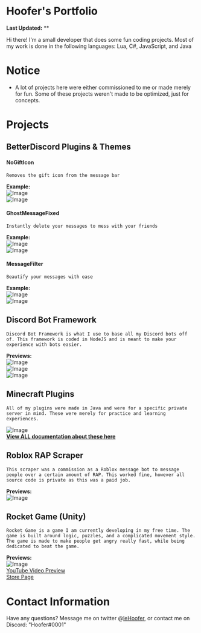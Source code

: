 # Hoofer's Portfolio
**Last Updated:** **

Hi there! I'm a small developer that does some fun coding projects.
Most of my work is done in the following languages:
Lua, C#, JavaScript, and Java


# Notice

  - A lot of projects here were either commissioned to me or made merely for fun. Some of these projects weren't made to be optimized, just for concepts.

# Projects
## BetterDiscord Plugins & Themes
#### NoGiftIcon
    Removes the gift icon from the message bar
**Example:**  
![Image](https://cdn.discordapp.com/attachments/608856607098535957/709845020408152185/unknown.png)  
![Image](https://cdn.discordapp.com/attachments/608856607098535957/709845076200915005/unknown.png)  
#### GhostMessageFixed
    Instantly delete your messages to mess with your friends
**Example:**  
![Image](https://cdn.discordapp.com/attachments/608856607098535957/709845860837621820/FqrocZP4DC.gif)  
![Image](https://cdn.discordapp.com/attachments/608856607098535957/709845992911929465/Discord_dt3gs202e5.png)  
#### MessageFilter
    Beautify your messages with ease
**Example:**  
![Image](https://cdn.discordapp.com/attachments/608856607098535957/709852937811132426/ptWB91YFbh.gif)  
![Image](https://cdn.discordapp.com/attachments/608856607098535957/709853048515723385/unknown.png)  
## Discord Bot Framework
    Discord Bot Framework is what I use to base all my Discord bots off of. This framework is coded in NodeJS and is meant to make your experience with bots easier.
**Previews:**  
![Image](https://cdn.discordapp.com/attachments/608856607098535957/709853905592254464/unknown.png)  
![Image](https://cdn.discordapp.com/attachments/608856607098535957/709853490347901010/unknown.png)  
![Image](https://cdn.discordapp.com/attachments/608856607098535957/709853548124438558/unknown.png)  
## Minecraft Plugins
    All of my plugins were made in Java and were for a specific private server in mind. These were merely for practice and learning experiences.
![Image](https://cdn.discordapp.com/attachments/608856607098535957/709854501166776330/unknown.png)  
[**View ALL documentation about these here**](https://github.com/HooferDevelops/Minecraft-Plugins-1.15.2)  
## Roblox RAP Scraper
    This scraper was a commission as a Roblox message bot to message people over a certain amount of RAP. This worked fine, however all source code is private as this was a paid job.
**Previews:**  
![Image](https://cdn.discordapp.com/attachments/608856607098535957/709854912543981640/unknown.png)  
## Rocket Game (Unity)
    Rocket Game is a game I am currently developing in my free time. The game is built around logic, puzzles, and a complicated movement style. The game is made to make people get angry really fast, while being dedicated to beat the game.
**Previews:**  
![Image](https://cdn.discordapp.com/attachments/608856607098535957/709857008978886716/unknown.png)  
[YouTube Video Preview](https://www.youtube.com/watch?v=JrfFVlAiBUM)  
[Store Page](https://discord.gg/tWwHhVy)  
# Contact Information
Have any questions? Message me on twitter @[leHoofer](https://www.twitter.com/leHoofer), or contact me on Discord: "Hoofer#0001"

